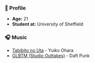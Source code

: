 ### 🧑 Profile

* **Age:** 21
* **Student at:** University of Sheffield

### 🎧 Music

* [Tabibito no Uta](https://www.youtube.com/watch?v=QG8UZUahRbI) - Yuiko Ohara
* [GLBTM (Studio Outtakes)](https://www.youtube.com/watch?v=YiZfLvLU5Jc) - Daft Punk

<!--
**Parzival1918/Parzival1918** is a ✨ _special_ ✨ repository because its `README.md` (this file) appears on your GitHub profile.

Here are some ideas to get you started:

- 🔭 I’m currently working on ...
- 🌱 I’m currently learning ...
- 👯 I’m looking to collaborate on ...
- 🤔 I’m looking for help with ...
- 💬 Ask me about ...
- 📫 How to reach me: ...
- 😄 Pronouns: ...
- ⚡ Fun fact: ...
-->
